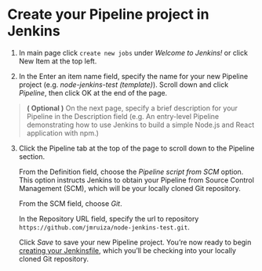 # Create your Pipeline project in Jenkins

1. In main page click `create new jobs` under _Welcome to Jenkins!_ or click New Item at the top left.

2. In the Enter an item name field, specify the name for your new Pipeline project (e.g. _node-jenkins-test (template)_). Scroll down and click _Pipeline_, then click OK at the end of the page.

> **( Optional )** On the next page, specify a brief description for your Pipeline in the Description field (e.g. An entry-level Pipeline demonstrating how to use Jenkins to build a simple Node.js and React application with npm.)

3. Click the Pipeline tab at the top of the page to scroll down to the Pipeline section.

     From the Definition field, choose the _Pipeline script from SCM_ option. This option instructs Jenkins to obtain your Pipeline from Source Control Management (SCM), which will be your locally cloned Git repository.
     
     From the SCM field, choose _Git_.

    In the Repository URL field, specify the url to repository `https://github.com/jmruiza/node-jenkins-test.git`.

    Click _Save_ to save your new Pipeline project. You’re now ready to begin [creating your Jenkinsfile](create-jenkinsfile.md), which you’ll be checking into your locally cloned Git repository.

